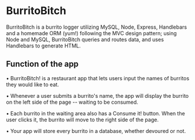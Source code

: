 # BurritoBitch
BurritoBitch is a burrito logger utilizing MySQL, Node, Express, Handlebars and a homemade ORM (yum!) following the MVC design pattern; using Node and MySQL, BurritoBitch queries and routes data, and uses Handlebars to generate  HTML.

## Function of the app
•    BurritoBitch! is a restaurant app that lets users input the names of burritos they would like to eat. 

•    Whenever a user submits a burrito's name, the app will display the burrito on the left side of the page -- waiting to be consumed. 

•    Each burrito in the waiting area also has a Consume it! button. When the user clicks it, the burrito will move to the right side of the page. 

•    Your app will store every burrito in a database, whether devoured or not.
